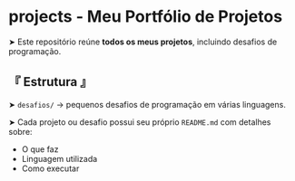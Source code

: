 # projects - Meu Portfólio de Projetos 

➤ Este repositório reúne **todos os meus projetos**, incluindo desafios de programação.


## 『 Estrutura 』

➤ `desafios/` → pequenos desafios de programação em várias linguagens.

➤ Cada projeto ou desafio possui seu próprio `README.md` com detalhes sobre:
- O que faz
- Linguagem utilizada
- Como executar
